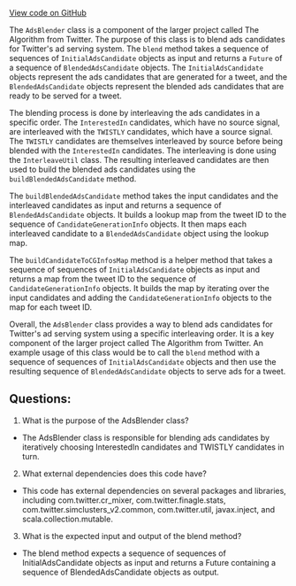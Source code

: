 [View code on GitHub](https://github.com/misbahsy/the-algorithm/cr-mixer/server/src/main/scala/com/twitter/cr_mixer/blender/AdsBlender.scala)

The `AdsBlender` class is a component of the larger project called The Algorithm from Twitter. The purpose of this class is to blend ads candidates for Twitter's ad serving system. The `blend` method takes a sequence of sequences of `InitialAdsCandidate` objects as input and returns a `Future` of a sequence of `BlendedAdsCandidate` objects. The `InitialAdsCandidate` objects represent the ads candidates that are generated for a tweet, and the `BlendedAdsCandidate` objects represent the blended ads candidates that are ready to be served for a tweet.

The blending process is done by interleaving the ads candidates in a specific order. The `InterestedIn` candidates, which have no source signal, are interleaved with the `TWISTLY` candidates, which have a source signal. The `TWISTLY` candidates are themselves interleaved by source before being blended with the `InterestedIn` candidates. The interleaving is done using the `InterleaveUtil` class. The resulting interleaved candidates are then used to build the blended ads candidates using the `buildBlendedAdsCandidate` method.

The `buildBlendedAdsCandidate` method takes the input candidates and the interleaved candidates as input and returns a sequence of `BlendedAdsCandidate` objects. It builds a lookup map from the tweet ID to the sequence of `CandidateGenerationInfo` objects. It then maps each interleaved candidate to a `BlendedAdsCandidate` object using the lookup map.

The `buildCandidateToCGInfosMap` method is a helper method that takes a sequence of sequences of `InitialAdsCandidate` objects as input and returns a map from the tweet ID to the sequence of `CandidateGenerationInfo` objects. It builds the map by iterating over the input candidates and adding the `CandidateGenerationInfo` objects to the map for each tweet ID.

Overall, the `AdsBlender` class provides a way to blend ads candidates for Twitter's ad serving system using a specific interleaving order. It is a key component of the larger project called The Algorithm from Twitter. An example usage of this class would be to call the `blend` method with a sequence of sequences of `InitialAdsCandidate` objects and then use the resulting sequence of `BlendedAdsCandidate` objects to serve ads for a tweet.
## Questions: 
 1. What is the purpose of the AdsBlender class?
- The AdsBlender class is responsible for blending ads candidates by iteratively choosing InterestedIn candidates and TWISTLY candidates in turn.

2. What external dependencies does this code have?
- This code has external dependencies on several packages and libraries, including com.twitter.cr_mixer, com.twitter.finagle.stats, com.twitter.simclusters_v2.common, com.twitter.util, javax.inject, and scala.collection.mutable.

3. What is the expected input and output of the blend method?
- The blend method expects a sequence of sequences of InitialAdsCandidate objects as input and returns a Future containing a sequence of BlendedAdsCandidate objects as output.